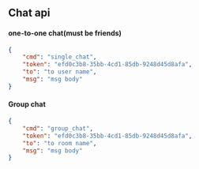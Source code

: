 ## Chat api

#### one-to-one chat(must be friends)

```json
{
    "cmd": "single_chat",
    "token": "efd0c3b8-35bb-4cd1-85db-9248d45d8afa",
    "to": "to user name",
    "msg": "msg body"
}
```

#### Group chat

```json
{
    "cmd": "group_chat",
    "token": "efd0c3b8-35bb-4cd1-85db-9248d45d8afa",
    "to": "to room name",
    "msg": "msg body"
}
```
